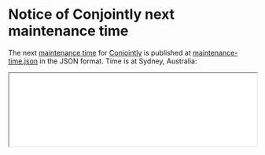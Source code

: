 # Notice of Conjointly next maintenance time

The next [maintenance time](https://conjointly.com/faq/can-i-continue-to-use-the-platform-during-scheduled-maintenance/) for [Conjointly](https://run.conjoint.ly/) is published at [maintenance-time.json](/maintenance-time.json) in the JSON format. Time is at Sydney, Australia:

<iframe src="/maintenance-time.json" width="100%"></iframe>
